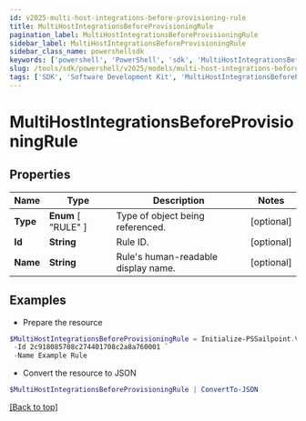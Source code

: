 ```yaml
---
id: v2025-multi-host-integrations-before-provisioning-rule
title: MultiHostIntegrationsBeforeProvisioningRule
pagination_label: MultiHostIntegrationsBeforeProvisioningRule
sidebar_label: MultiHostIntegrationsBeforeProvisioningRule
sidebar_class_name: powershellsdk
keywords: ['powershell', 'PowerShell', 'sdk', 'MultiHostIntegrationsBeforeProvisioningRule', 'V2025MultiHostIntegrationsBeforeProvisioningRule'] 
slug: /tools/sdk/powershell/v2025/models/multi-host-integrations-before-provisioning-rule
tags: ['SDK', 'Software Development Kit', 'MultiHostIntegrationsBeforeProvisioningRule', 'V2025MultiHostIntegrationsBeforeProvisioningRule']
---
```



# MultiHostIntegrationsBeforeProvisioningRule

## Properties

Name | Type | Description | Notes
------------ | ------------- | ------------- | -------------
**Type** |  **Enum** [  "RULE" ] | Type of object being referenced. | [optional] 
**Id** | **String** | Rule ID. | [optional] 
**Name** | **String** | Rule's human-readable display name. | [optional] 

## Examples

- Prepare the resource
```powershell
$MultiHostIntegrationsBeforeProvisioningRule = Initialize-PSSailpoint.V2025MultiHostIntegrationsBeforeProvisioningRule  -Type RULE `
 -Id 2c918085708c274401708c2a8a760001 `
 -Name Example Rule
```

- Convert the resource to JSON
```powershell
$MultiHostIntegrationsBeforeProvisioningRule | ConvertTo-JSON
```


[[Back to top]](#) 

